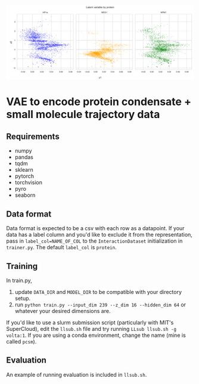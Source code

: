 ![Latent embedding example](example.png)

# VAE to encode protein condensate + small molecule trajectory data

## Requirements
- numpy
- pandas
- tqdm
- sklearn
- pytorch
- torchvision
- pyro
- seaborn

## Data format

Data format is expected to be a csv with each row as a datapoint. If your data has a label column and you'd like to exclude it from the representation, pass in `label_col=NAME_OF_COL` to the `InteractionDataset` initialization in `trainer.py`. The default `label_col` is `protein`.

## Training

In train.py, 
1. update `DATA_DIR` and `MODEL_DIR` to be compatible with your directory setup.
2. run `python train.py --input_dim 239 --z_dim 16 --hidden_dim 64` or whatever your desired dimensions are.

If you'd like to use a slurm submission script (particularly with MIT's SuperCloud), edit the `llsub.sh` file and try running `LLsub llsub.sh -g volta:1`. If you are using a conda environment, change the name (mine is called `pcsm`).

## Evaluation

An example of running evaluation is included in `llsub.sh`.
